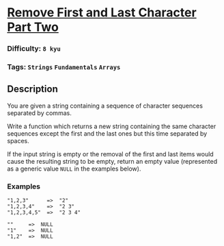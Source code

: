 # [Remove First and Last Character Part Two](https://www.codewars.com/kata/570597e258b58f6edc00230d)

### Difficulty: `8 kyu`

### Tags: `Strings` `Fundamentals` `Arrays`

## Description

You are given a string containing a sequence of character sequences separated by commas.

Write a function which returns a new string containing the same character sequences except the first and the last ones but this time separated by spaces.

If the input string is empty or the removal of the first and last items would cause the resulting string to be empty, return an empty value (represented as a generic value `NULL` in the examples below).

### Examples

```
"1,2,3"      =>  "2"
"1,2,3,4"    =>  "2 3"
"1,2,3,4,5"  =>  "2 3 4"

""     =>  NULL
"1"    =>  NULL
"1,2"  =>  NULL
```
